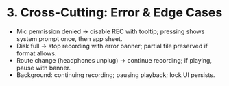 # 3. Cross-Cutting: Error & Edge Cases

- Mic permission denied → disable REC with tooltip; pressing shows system prompt once, then app sheet.
- Disk full → stop recording with error banner; partial file preserved if format allows.
- Route change (headphones unplug) → continue recording; if playing, pause with banner.
- Background: continuing recording; pausing playback; lock UI persists.